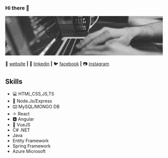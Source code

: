 ### Hi there 👋

<img width="900" alt="coding-pic" src="https://github.com/simonreddy2001/simonreddy2001/blob/main/coding-pic.jpeg">

🏡 [website][website] **|** 
👔 [linkedin][linkedin] **|** 
🐦 [facebook][facebook] **|** 
📷 [instagram][instagram] 


[website]: https://simonreddy-portfolio.netlify.app/
[linkedin]: https://www.linkedin.com/in/simon-reddy-kommareddy
[facebook]: https://www.facebook.com/simonreddy.kommareddy
[instagram]: https://www.instagram.com/simonreddy2001


## Skills

* 💻 HTML,CSS,JS,TS
* 🎒 Node.Js/Express
* ⌨️ MySQL/MONGO DB
* ⚛️ React
* 🅰️ Angular
* 🔻 VueJS
* C# .NET
* Java
* Entity Framework
* Spring Framework
* Azure Microsoft

<!--
**simonreddy2001/simonreddy2001** is a ✨ _special_ ✨ repository because its `README.md` (this file) appears on your GitHub profile.

Here are some ideas to get you started:

- 🔭 I’m currently working on to become Full Stack Java/C#.Net Developer
- 🌱 I’m currently learning more knowledge in Java
- 👯 I’m looking to collaborate on ...
- 🤔 I’m looking for help with problem solving and web development
- 💬 Ask me about web development and Salesforce CRM(Admin)
- 📫 How to reach me: https://www.linkedin.com/in/simon-reddy-kommareddy/
- 😄 Pronouns: He/Him
- ⚡ Fun fact: ...
-->
